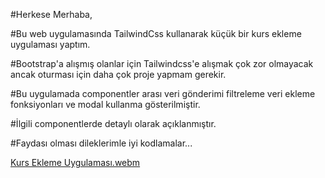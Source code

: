 #Herkese Merhaba,

#Bu web uygulamasında TailwindCss kullanarak küçük bir kurs ekleme uygulaması yaptım.

#Bootstrap'a alışmış olanlar için Tailwindcss'e alışmak çok zor olmayacak ancak oturması için daha çok proje yapmam gerekir.

#Bu uygulamada componentler arası veri gönderimi filtreleme veri ekleme fonksiyonları ve modal kullanma gösterilmiştir.

#İlgili componentlerde detaylı olarak açıklanmıştır.

#Faydası olması dileklerimle iyi kodlamalar...


[Kurs Ekleme Uygulaması.webm](https://user-images.githubusercontent.com/108414013/231973078-838e8bc6-f8f8-4b16-9a7a-c9483b2decc7.webm)
